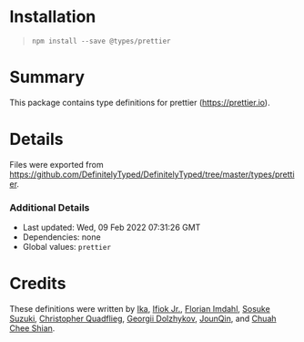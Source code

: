 # Installation

> `npm install --save @types/prettier`

# Summary

This package contains type definitions for prettier (https://prettier.io).

# Details

Files were exported from https://github.com/DefinitelyTyped/DefinitelyTyped/tree/master/types/prettier.

### Additional Details

- Last updated: Wed, 09 Feb 2022 07:31:26 GMT
- Dependencies: none
- Global values: `prettier`

# Credits

These definitions were written by [Ika](https://github.com/ikatyang), [Ifiok Jr.](https://github.com/ifiokjr), [Florian Imdahl](https://github.com/ffflorian), [Sosuke Suzuki](https://github.com/sosukesuzuki), [Christopher Quadflieg](https://github.com/Shinigami92), [Georgii Dolzhykov](https://github.com/thorn0), [JounQin](https://github.com/JounQin), and [Chuah Chee Shian](https://github.com/shian15810).
